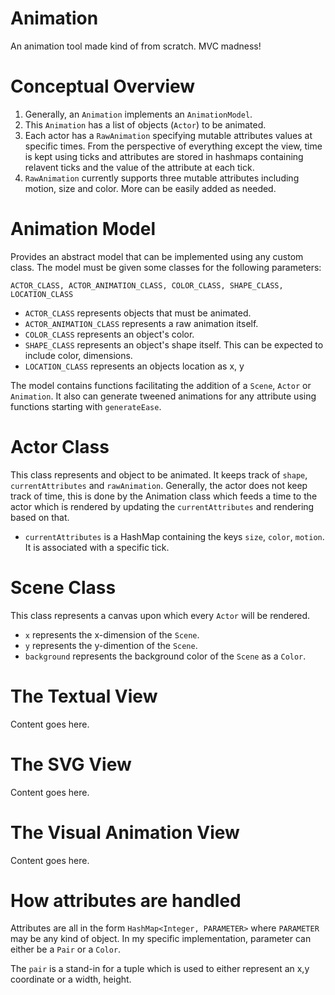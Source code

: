 # Animation

An animation tool made kind of from scratch. MVC madness!

# Conceptual Overview
1. Generally, an `Animation` implements an `AnimationModel`.  
2. This `Animation` has a list of objects (`Actor`) to be animated. 
3. Each actor has a `RawAnimation` specifying mutable attributes values at specific times.
From the perspective of everything except the view, time is kept using ticks and attributes are
stored in hashmaps containing relavent ticks and the value of the attribute at each tick. 
4. `RawAnimation` currently supports three mutable attributes including motion, size and color. 
More can be easily added as needed.  

# Animation Model
Provides an abstract model that can be implemented using any custom class. The model must be given
some classes for the following parameters: 

`ACTOR_CLASS, ACTOR_ANIMATION_CLASS, COLOR_CLASS, SHAPE_CLASS, LOCATION_CLASS`  

* `ACTOR_CLASS` represents objects that must be animated.  
* `ACTOR_ANIMATION_CLASS` represents a raw animation itself.  
* `COLOR_CLASS` represents an object's color.  
* `SHAPE_CLASS` represents an object's shape itself. This can be expected to include color, dimensions.  
* `LOCATION_CLASS` represents an objects location as x, y

The model contains functions facilitating the addition of a `Scene`, `Actor` or `Animation`.
It also can generate tweened animations for any attribute using functions starting with `generateEase`.  

# Actor Class  
This class represents and object to be animated. It keeps track of `shape`, `currentAttributes` and `rawAnimation`.
Generally, the actor does not keep track of time, this is done by the Animation class which feeds
a time to the actor which is rendered by updating the `currentAttributes` and rendering based on that. 

* `currentAttributes` is a HashMap containing the keys `size`, `color`, `motion`. It is associated with a specific tick.   

# Scene Class
This class represents a canvas upon which every `Actor` will be rendered.  

* `x` represents the x-dimension of the `Scene`.  
* `y` represents the y-dimention of the `Scene`.  
* `background` represents the background color of the `Scene` as a `Color`. 

# The Textual View
Content goes here.

# The SVG View
Content goes here.

# The Visual Animation View
Content goes here. 

# How attributes are handled
Attributes are all in the form `HashMap<Integer, PARAMETER>` where `PARAMETER` may be any kind of object.
In my specific implementation, parameter can either be a `Pair` or a `Color`.  

The `pair` is a stand-in for a tuple which is used to either represent an x,y coordinate or a width, height.
